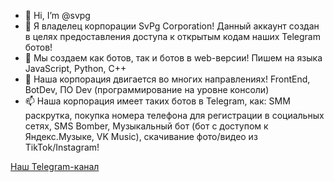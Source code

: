- 👋 Hi, I’m @svpg
- 👀 Я владелец корпорации SvPg Corporation! Данный аккаунт создан в целях предоставления доступа к открытым кодам наших Telegram ботов!
- 🌱 Мы создаем как ботов, так и ботов в web-версии! Пишем на языка JavaScript, Python, C++
- 💞️ Наша корпорация двигается во многих направлениях! FrontEnd, BotDev, ПО Dev (программирование на уровне консоли)
- 📫 Наша корпорация имеет таких ботов в Telegram, как: SMM раскрутка, покупка номера телефона для регистрации в социальных сетях, SMS Bomber, Музыкальный бот (бот с доступом к Яндекс.Музыке, VK Music), скачивание фото/видео из TikTok/Instagram!

<a href='https://t.me/svpgcorporation'>Наш Telegram-канал</a>
